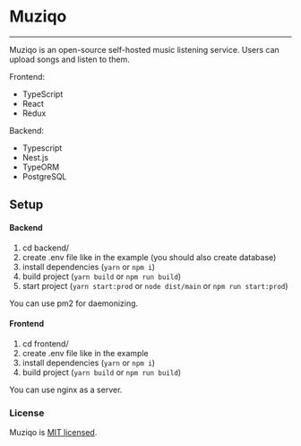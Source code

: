 # Muziqo
<hr>
Muziqo is an open-source self-hosted music listening service. Users can upload songs and listen to them.


Frontend:
- TypeScript
- React
- Redux

Backend:
- Typescript
- Nest.js
- TypeORM
- PostgreSQL

## Setup
#### Backend
1. cd backend/
2. create .env file like in the example (you should also create database)
3. install dependencies (`yarn` or `npm i`)
4. build project (`yarn build` or `npm run build`)
5. start project (`yarn start:prod` or `node dist/main` or `npm run start:prod`)

You can use pm2 for daemonizing.

#### Frontend
1. cd frontend/
2. create .env file like in the example
3. install dependencies (`yarn` or `npm i`)
4. build project (`yarn build` or `npm run build`)

You can use nginx as a server. 

### License
Muziqo is [MIT licensed](./LICENSE).
